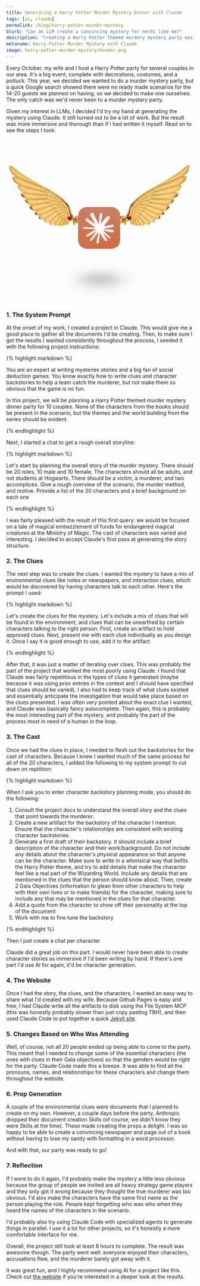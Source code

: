 ```yaml
---
title: Generating a Harry Potter Murder Mystery Dinner with Claude
tags: [ai, claude]
permalink: /blog/harry-potter-murder-mystery
blurb: "Can an LLM create a convincing mystery for nerds like me?"
description: "Creating a Harry Potter themed murdery mystery party was not effortless, but it was better than if I'd done it by hand"
metaname: Harry Potter Murder Mystery with Claude
image: harry-potter-murder-mystery/header.png
---
```


Every October, my wife and I host a Harry Potter party for several couples in our area. It's a big event, complete with decorations, costumes, and a potluck. This year, we decided we wanted to do a murder mystery party, but a quick Google search showed there were no ready made scenarios for the 14-20 guests we planned on having, so we decided to make one ourselves. The only catch was we'd never been to a murder mystery party.

Given my interest in LLMs, I decided I'd try my hand at generating the mystery using Claude. It still turned out to be a lot of work. But the result was more immersive and thorough than if I had written it myself. Read on to see the steps I took.

![Claude Snitch](/assets/img/harry-potter-murder-mystery/header.png)

### 1. The System Prompt

At the onset of my work, I created a project in Claude. This would give me a good place to gather all the documents I'd be creating. Then, to make sure I got the results I wanted consistently throughout the process, I seeded it with the following project instructions:

{% highlight markdown %}

You are an expert at writing mysteries stories and a big fan of social deduction games. You know exactly how to write clues and character backstories to help a team catch the murderer, but not make them so obvious that the game is no fun.

In this project, we will be planning a Harry Potter themed murder mystery dinner party for 10 couples. None of the characters from the books should be present in the scenario, but the themes and the world building from the series should be evident.

{% endhighlight %}

Next, I started a chat to get a rough overall storyline:

{% highlight markdown %}

Let's start by planning the overall story of the murder mystery. There should be 20 roles, 10 male and 10 female. The characters should all be adults, and not students at Hogwarts. There should be a victim, a murderer, and two accomplices. Give a rough overview of the scenario, the murder method, and motive. Provide a list of the 20 characters and a brief background on each one

{% endhighlight %}

I was fairly pleased with the result of this first query: we would be focused on a tale of magical embezzlement of funds for endangered magical creatures at the Ministry of Magic. The cast of characters was varied and interesting. I decided to accept Claude's first pass at generating the story structure.

### 2. The Clues

The next step was to create the clues. I wanted the mystery to have a mix of environmental clues like notes or newspapers, and interaction clues, which would be discovered by having characters talk to each other. Here's the prompt I used:

{% highlight markdown %}

Let's create the clues for the mystery. Let's include a mix of clues that will be found in the environment, and clues that can be unearthed by certain characters talking to the right person. First, create an artifact to hold approved clues. Next, present me with each clue individually as you design it. Once I say it is good enough to use, add it to the artifact

{% endhighlight %}

After that, it was just a matter of iterating over clues. This was probably the part of the project that worked the most poorly using Claude. I found that Claude was fairly repetitious in the types of clues it generated (maybe because it was using prior entries in the context and I should have specified that clues should be varied). I also had to keep track of what clues existed and essentially anticipate the investigation that would take place based on the clues presented. I was often very pointed about the exact clue I wanted, and Claude was basically fancy autocomplete. Then again, this is probably the most interesting part of the mystery, and probably the part of the process most in need of a human in the loop.

### 3. The Cast

Once we had the clues in place, I needed to flesh out the backstories for the cast of characters. Because I knew I wanted much of the same process for all of the 20 characters, I added the following to my system prompt to cut down on repitition:

{% highlight markdown %}

When I ask you to enter character backstory planning mode, you should do the following:
1. Consult the project docs to understand the overall story and the clues that point towards the murderer.
2. Create a new artifact for the backstory of the character I mention. Ensure that the character's relationships are consistent with existing character backstories
3. Generate a first draft of their backstory. It should include a brief description of the character and their work/background. Do not include any details about the character's physical appearance so that anyone can be the character. Make sure to write in a whimsical way that befits the Harry Potter theme, and try to add details that make the character feel like a real part of the Wizarding World. Include any details that are mentioned in the clues that the person should know about. Then, create 2 Gala Objectives (information to glean from other characters to help with their own lives or to make friends) for the character, making sure to include any that may be mentioned in the clues for that character.
5. Add a quote from the character to show off their personality at the top of the document
6. Work with me to fine tune the backstory

{% endhighlight %}

Then I just create a chat per character

Claude did a great job on this part. I would never have been able to create character stories as immersive if I'd been writing by hand. If there's one part I'd use AI for again, it'd be character generation.

### 4. The Website

Once I had the story, the clues, and the characters, I wanted an easy way to share what I'd created with my wife. Because Github Pages is easy and free, I had Claude write all the artifacts to disk using the File System MCP (this was honestly probably slower than just copy pasting TBH), and then used Claude Code to put together a quick [Jekyll site](https://msiebert.github.io/harry-potter-murder-mystery/).

### 5. Changes Based on Who Was Attending

Well, of course, not all 20 people ended up being able to come to the party. This meant that I needed to change some of the essential characters (the ones with clues in their Gala objectives) so that the genders would be right for the party. Claude Code made this a breeze. It was able to find all the pronouns, names, and relationships for these characters and change them throughout the website.

### 6. Prop Generation

A couple of the environmental clues were documents that I planned to create on my own. However, a couple days before the party, Anthropic dropped their document creation Skills (of course, we didn't know they were Skills at the time). These made creating the props a delight. I was so happy to be able to create a convincing newspaper and page out of a book without having to lose my sanity with formatting in a word processor.

And with that, our party was ready to go!

### 7. Reflection

If I were to do it again, I'd probably make the mystery a little less obvious because the group of people we invited are all heavy strategy game players and they only got it wrong because they thought the true murderer was too obvious. I'd alos make the characters have the same first name as the person playing the role. People kept forgetting who was who when they heard the names of the characters in the scenario.

I'd probably also try using Claude Code with specialized agents to generate things in parallel. I use it a lot for other projects, so it's honestly a more comfortable interface for me.

Overall, the project still took at least 8 hours to complete. The result was awesome though. The party went well: everyone enjoyed their characters, accusations flew, and the murderer barely got away with it.

It was great fun, and I highly recommend using AI for a project like this. Check out [the website](https://msiebert.github.io/harry-potter-murder-mystery/) if you're interested in a deeper look at the results.
